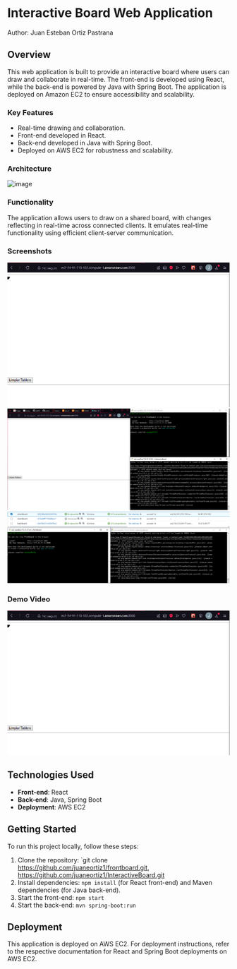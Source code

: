 # Interactive Board Web Application

Author: Juan Esteban Ortiz Pastrana

## Overview

This web application is built to provide an interactive board where users can draw and collaborate in real-time. The front-end is developed using React, while the back-end is powered by Java with Spring Boot. The application is deployed on Amazon EC2 to ensure accessibility and scalability.

### Key Features

- Real-time drawing and collaboration.
- Front-end developed in React.
- Back-end developed in Java with Spring Boot.
- Deployed on AWS EC2 for robustness and scalability.

### Architecture
![image](https://github.com/juaneortiz1/InteractiveBoard/assets/97971732/779bd5bd-e83d-4a59-984b-4764ee9e5435)

### Functionality

The application allows users to draw on a shared board, with changes reflecting in real-time across connected clients. It emulates real-time functionality using efficient client-server communication.

### Screenshots
![img.png](src%2Fmain%2Fresources%2Fpublic%2Fimg%2Fimg.png)
![img_1.png](src%2Fmain%2Fresources%2Fpublic%2Fimg%2Fimg_1.png)
![img_2.png](src%2Fmain%2Fresources%2Fpublic%2Fimg%2Fimg_2.png)


### Demo Video

[![Watch the video](https://raw.githubusercontent.com/juaneortiz1/InteractiveBoard/main/src/main/resources/public/img/img.png)](https://raw.githubusercontent.com/juaneortiz1/InteractiveBoard/main/src/main/resources/public/img/Desktop%202024.07.01%20-%2013.49.26.01.mp4)

## Technologies Used

- **Front-end**: React
- **Back-end**: Java, Spring Boot
- **Deployment**: AWS EC2

## Getting Started

To run this project locally, follow these steps:

1. Clone the repository: `git clone https://github.com/juaneortiz1/frontboard.git, https://github.com/juaneortiz1/InteractiveBoard.git
2. Install dependencies: `npm install` (for React front-end) and Maven dependencies (for Java back-end).
3. Start the front-end: `npm start`
4. Start the back-end: `mvn spring-boot:run`


## Deployment

This application is deployed on AWS EC2. For deployment instructions, refer to the respective documentation for React and Spring Boot deployments on AWS EC2.

